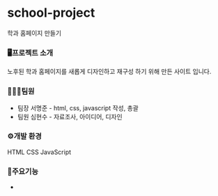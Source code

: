 # school-project

학과 홈페이지 만들기

### 🖥프로젝트 소개

노후된 학과 홈페이지를 새롭게 디자인하고 재구성 하기 위해 만든 사이트 입니다.

### 🧑‍🤝‍🧑팀원

- 팀장 서명준 - html, css, javascript 작성, 총괄
- 팀원 심현수 - 자료조사, 아이디어, 디자인

### ⚙개발 환경

HTML
CSS
JavaScript


### 📌주요기능 

 -
